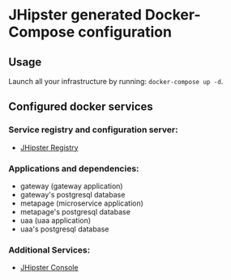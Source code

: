# JHipster generated Docker-Compose configuration

## Usage

Launch all your infrastructure by running: `docker-compose up -d`.

## Configured docker services

### Service registry and configuration server:
- [JHipster Registry](http://localhost:8761)

### Applications and dependencies:
- gateway (gateway application)
- gateway's postgresql database
- metapage (microservice application)
- metapage's postgresql database
- uaa (uaa application)
- uaa's postgresql database

### Additional Services:

- [JHipster Console](http://localhost:5601)
